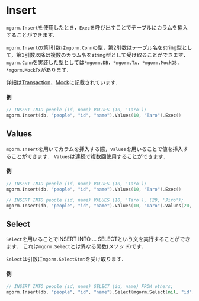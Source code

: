 # Insert
`mgorm.Insert`を使用したとき，`Exec`を呼び出すことでテーブルにカラムを挿入することができます．

`mgorm.Insert`の第1引数は`mgorm.Conn`の型，第2引数はテーブル名をstring型として，第3引数以降は複数のカラム名をstring型として受け取ることができます．
`mgorm.Conn`を実装した型としては`*mgorm.DB`，`*mgorm.Tx`，`*mgorm.MockDB`，`*mgorm.MockTx`があります．

詳細は[Transaction]()，[Mock]()に記載されています．

#### 例
```go
// INSERT INTO people (id, name) VALUES (10, 'Taro');
mgorm.Insert(db, "people", "id", "name").Values(10, "Taro").Exec()
```


## Values
`mgorm.Insert`を用いてカラムを挿入する際，`Values`を用いることで値を挿入することができます．
`Values`は連続で複数回使用することができます．

#### 例
```go
// INSERT INTO people (id, name) VALUES (10, 'Taro');
mgorm.Insert(db, "people", "id", "name").Values(10, "Taro").Exec()

// INSERT INTO people (id, name) VALUES (10, 'Taro'), (20, 'Jiro');
mgorm.Insert(db, "people", "id", "name").Values(10, "Taro").Values(20, "Jiro").Exec()
```


## Select
`Select`を用いることでINSERT INTO ... SELECTという文を実行することができます．
これは`mgorm.Select`とは異なる関数(メソッド)です．

`Select`は引数に`mgorm.SelectStmt`を受け取ります．

#### 例
```go
// INSERT INTO people (id, name) SELECT (id, name) FROM others;
mgorm.Insert(db, "people", "id", "name").Select(mgorm.Select(nil, "id", "name").From("others")).Exec()
```
